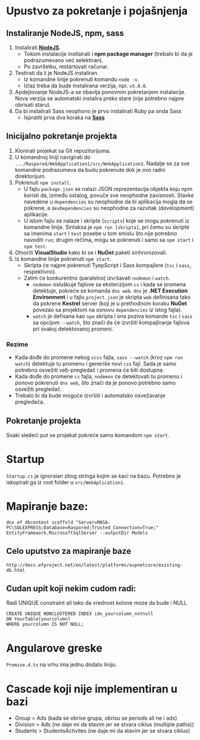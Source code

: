 # Upustvo za pokretanje i pojašnjenja

## Instaliranje NodeJS, npm, sass

1. Instalirati [**NodeJS**](https://nodejs.org/en/).
   - Tokom instalacije instlairati i **npm package manager** (trebalo bi da je podrazumevano već selektiran).
   - Po završetku, restartovati računar.
2. Testirati da li je NodeJS instaliran.
   - Iz komandne linije pokrenuti komandu `node -v`.
   - Izlaz treba da bude instalirana verzija, npr. `v5.8.0`.
3. Apdejtovanje NodeJS-a se obavlja ponovnim pokretanjem instalacije. Nova verzija se automatski instalira preko stare (nije potrebno najpre obrisati staru).
4. Da bi instalirali Sass neophono je prvo instalirati Ruby pa onda Sass
	- Ispratiti prva dva koraka na [**Sass**](http://www.impressivewebs.com/sass-on-windows/)

## Inicijalno pokretanje projekta

1. Klonirati projekat sa Git repozitorijuma.
2. U komandnoj liniji navigirati do `.../Raspored/WebApplication1/src/WebApplication1`. Nadalje se za sve komandne podrazumeva da budu pokrenute dok je ovo radni direktorijum.
3. Pokrenuti `npm install`.
    - U fajlu `package.json` se nalazi JSON reprezentacija objekta koju npm koristi da, između ostalog, povuče sve neophodne zavisnosti. Stavke navedene u `dependencies` su neophodne da bi aplikacija mogla da se pokrene, a `devDependencies` su neophodne za razvitak (development) aplikacije.
    - U istom fajlu se nalaze i skripte (`scripts`) koje se mogu pokrenuti iz komandne linije. Sintaksa je `npm run [skripta]`, pri čemu su skripte sa imenima `start` i `test` posebe u tom smislu što nije potrebno navoditi `run`; drugim rečima, mogu se pokrenuti i samo sa `npm start` i `npm test`.
4. Otvoriti **VisualStudio** kako bi se i **NuGet** paketi sinhronizovali.
5. Iz komandne linije pokrenuti `npm start`.
   - Skripta će najpre pokrenuti TyepScript i Sass kompajlere (`tsc` i `sass`, respektivno).
   - Zatim će konkurentno (paralelno) izvršavati `nodemon` i `watch`.
       - `nodemon` osluškuje fajlove sa ekstenzijom `cs` i kada se promena detektuje, pokreće se komanda `dnx web`. `dnx` je **.NET Execution Environment** i u fajlu `project.json` je skripta `web` definisana tako da pokrene **Kestrel** server (koji je u prethodnom koraku **NuGet** povezao sa projektom na osnovu `dependencies` iz istog fajla).
       - `watch` je defisana kao `npm` skripta i ona poziva komande `tsc` i `sass` sa opcijom `--watch`, što znači da će izvršiti kompajliranje fajlova pri svakoj detektovanoj promeni.

### Rezime

- Kada dođe do promene nekog `scss` fajla, `sass --watch` (kroz `npm run watch`) detektuje tu promenu i generiše novi `css` fajl. Sada je samo potrebno osvežiti veb-pregledač i promena će biti dostupna.
- Kada dođe do promene `cs` fajla, `nodemon` će detektovati tu promenu i ponovo pokrenuti `dnx web`, što znači da je ponovo potrebno samo osvežiti pregledač.
- Trebalo bi da bude moguće izvršiti i automatsko osvežavanje pregledača. 

## Pokretanje projekta
Svaki sledeći put se projekat pokreće samo komandom `npm start`.



# Startup

`Startup.cs` je ignorsian zbog stringa kojim se kaci na bazu. Potrebno je iskopirati ga iz root folder u `src/WebAplication1`.


# Mapiranje baze: 

    dnx ef dbcontext scaffold "Server=MASA-PC\SQLEXPRESS;Database=Raspored;Trusted_Connection=True;" EntityFramework.MicrosoftSqlServer --outputDir Models
	
## Celo uputstvo za mapiranje baze

	http://docs.efproject.net/en/latest/platforms/aspnetcore/existing-db.html
	
## Cudan upit koji nekim cudom radi: 
	
Radi UNIQUE constraint ali tako da vrednost kolone moze da bude i NULL
	
	CREATE UNIQUE NONCLUSTERED INDEX idx_yourcolumn_notnull
	ON YourTable(yourcolumn)
	WHERE yourcolumn IS NOT NULL;
	
# Angularove greske

`Promise.d.ts` na vrhu ima jednu dodatu liniju.

# Cascade koji nije implementiran u bazi

- Group > Ads (kada se obrise grupa, obrisu se periods ali ne i ads)
- Division > Ads (ne daje mi da stavim jer se stvara ciklus (multiple paths))
- Students > StudentsActivites (ne daje mi da stavim jer se stvara ciklus)

